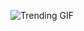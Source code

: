 
<!-- GIF_SECTION -->
![Trending GIF](https://media0.giphy.com/media/v1.Y2lkPThiYjIxNzcydDczODBmOHRnaG02Y2RmaWRtZzF5N2U1NXUyeDducDVyYmZnYXd4cSZlcD12MV9naWZzX3NlYXJjaCZjdD1n/10zxDv7Hv5RF9C/giphy.gif)
<!-- END_GIF_SECTION -->
